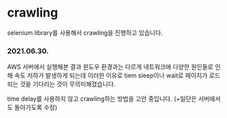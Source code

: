 # crawling
selenium library를 사용해서 crawling을 진행하고 있습니다.

### 2021.06.30.
AWS 서버에서 실행해본 결과 윈도우 환경과는 다르게 네트워크에 다양한 원인들로 인해 속도 저하가 발생하게 되는데
이러한 이유로 tiem sleep이나 wait로 페이지가 로드 되는 것을 기다리는 것이 무의미해졌습니다.

time delay를 사용하지 않고 crawling하는 방법을 고안 중입니다. (+일단은 서버에서도 돌아가도록 수정)
